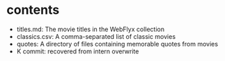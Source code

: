 # contents

- titles.md: The movie titles in the WebFlyx collection
- classics.csv: A comma-separated list of classic movies
- quotes: A directory of files containing memorable quotes from movies
- K commit: recovered from intern overwrite
